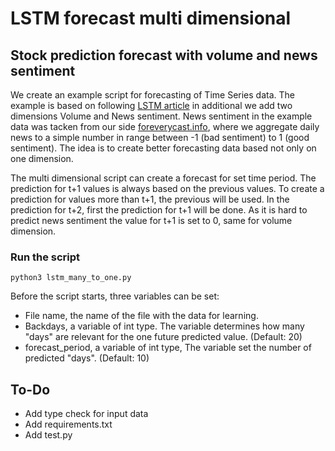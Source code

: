 # LSTM forecast multi dimensional
## Stock prediction forecast with volume and news sentiment
We create an example script for forecasting of Time Series data. The example is based on following [LSTM article](https://stackabuse.com/solving-sequence-problems-with-lstm-in-keras/) in additional we add two dimensions Volume and News sentiment. News sentiment in the example data was tacken from our side [foreverycast.info](https://foreverycast.info/), where we aggregate daily news to a simple number in range between -1 (bad sentiment) to 1 (good sentiment). The idea is to create better forecasting data based not only on one dimension.

The multi dimensional script can create a forecast for set time period. The prediction for t+1 values is always based on the previous values. To create a prediction for values more than t+1, the previous will be used. In the prediction for t+2, first the prediction for t+1 will be done. As it is hard to predict news sentiment the value for t+1 is set to 0, same for volume dimension.

### Run the script
```shell
python3 lstm_many_to_one.py
```
Before the script starts, three variables can be set:
- File name, the name of the file with the data for learning.
- Backdays, a variable of int type. The variable determines how many "days" are relevant for the one future predicted value. (Default: 20)
- forecast_period, a variable of int type, The variable set the number of predicted "days". (Default: 10)

## To-Do
- Add type check for input data
- Add requirements.txt
- Add test.py
